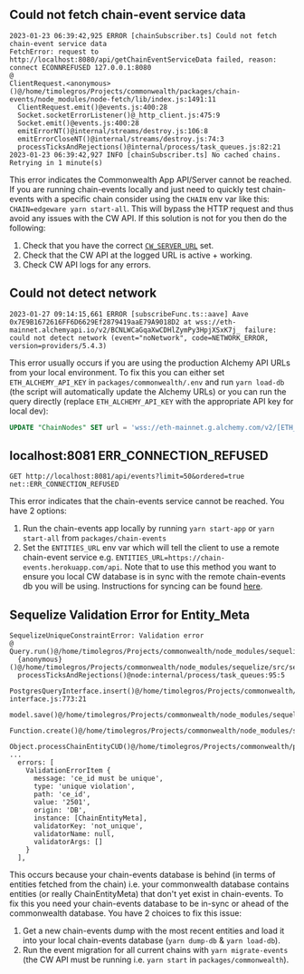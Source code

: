 ## Could not fetch chain-event service data
```
2023-01-23 06:39:42,925 ERROR [chainSubscriber.ts] Could not fetch chain-event service data
FetchError: request to http://localhost:8080/api/getChainEventServiceData failed, reason: connect ECONNREFUSED 127.0.0.1:8080
@
ClientRequest.<anonymous>()@/home/timolegros/Projects/commonwealth/packages/chain-events/node_modules/node-fetch/lib/index.js:1491:11
  ClientRequest.emit()@events.js:400:28
  Socket.socketErrorListener()@_http_client.js:475:9
  Socket.emit()@events.js:400:28
  emitErrorNT()@internal/streams/destroy.js:106:8
  emitErrorCloseNT()@internal/streams/destroy.js:74:3
  processTicksAndRejections()@internal/process/task_queues.js:82:21
2023-01-23 06:39:42,927 INFO [chainSubscriber.ts] No cached chains. Retrying in 1 minute(s)
```
This error indicates the Commonwealth App API/Server cannot be reached. If you are running chain-events locally and just need to quickly test chain-events with a specific chain consider using the `CHAIN` env var like this: `CHAIN=edgeware yarn start-all`. This will bypass the HTTP request and thus avoid any issues with the CW API. If this solution is not for you then do the following:
1. Check that you have the correct [`CW_SERVER_URL`][1] set.
2. Check that the CW API at the logged URL is active + working.
3. Check CW API logs for any errors.

## Could not detect network
```
2023-01-27 09:14:15,661 ERROR [subscribeFunc.ts::aave] Aave 0x7E9B1672616FF6D6629Ef2879419aaE79A9018D2 at wss://eth-mainnet.alchemyapi.io/v2/BCNLWCaGqaXwCDHlZymPy3HpjXSxK7j_ failure: could not detect network (event="noNetwork", code=NETWORK_ERROR, version=providers/5.4.3)
```
This error usually occurs if you are using the production Alchemy API URLs from your local environment. To fix this you can either set `ETH_ALCHEMY_API_KEY` in `packages/commonwealth/.env` and run `yarn load-db` (the script will automatically update the Alchemy URLs) or you can run the query directly (replace `ETH_ALCHEMY_API_KEY` with the appropriate API key for local dev):
```SQL
UPDATE "ChainNodes" SET url = 'wss://eth-mainnet.g.alchemy.com/v2/[ETH_ALCHEMY_API_KEY]', alt_wallet_url = 'https://eth-mainnet.g.alchemy.com/v2/[ETH_ALCHEMY_API_KEY]' WHERE eth_chain_id = 1;
```

## localhost:8081 ERR_CONNECTION_REFUSED
```
GET http://localhost:8081/api/events?limit=50&ordered=true net::ERR_CONNECTION_REFUSED
```
This error indicates that the chain-events service cannot be reached. You have 2 options:
1. Run the chain-events app locally by running `yarn start-app` or `yarn start-all` from `packages/chain-events`
2. Set the `ENTITIES_URL` env var which will tell the client to use a remote chain-event service e.g. `ENTITIES_URL=https://chain-events.herokuapp.com/api`. Note that to use this method you want to ensure you local CW database is in sync with the remote chain-events db you will be using. Instructions for syncing can be found [here][2].

## Sequelize Validation Error for Entity_Meta
```
SequelizeUniqueConstraintError: Validation error
@
Query.run()@/home/timolegros/Projects/commonwealth/node_modules/sequelize/src/dialects/postgres/query.js:76:25
  {anonymous}()@/home/timolegros/Projects/commonwealth/node_modules/sequelize/src/sequelize.js:643:28
  processTicksAndRejections()@node:internal/process/task_queues:95:5
  PostgresQueryInterface.insert()@/home/timolegros/Projects/commonwealth/node_modules/sequelize/src/dialects/abstract/query-interface.js:773:21
  model.save()@/home/timolegros/Projects/commonwealth/node_modules/sequelize/src/model.js:4046:35
  Function.create()@/home/timolegros/Projects/commonwealth/node_modules/sequelize/src/model.js:2253:12
  Object.processChainEntityCUD()@/home/timolegros/Projects/commonwealth/packages/commonwealth/server/CommonwealthConsumer/messageProcessors/chainEntityCUDQueue.ts:13:5
...
  errors: [
    ValidationErrorItem {
      message: 'ce_id must be unique',
      type: 'unique violation',
      path: 'ce_id',
      value: '2501',
      origin: 'DB',
      instance: [ChainEntityMeta],
      validatorKey: 'not_unique',
      validatorName: null,
      validatorArgs: []
    }
  ],
```
This occurs because your chain-events database is behind (in terms of entities fetched from the chain) i.e. your commonwealth database contains entities (or really ChainEntityMeta) that don't yet exist in chain-events. To fix this you need your chain-events database to be in-sync or ahead of the commonwealth database. You have 2 choices to fix this issue:
1. Get a new chain-events dump with the most recent entities and load it into your local chain-events database (`yarn dump-db` & `yarn load-db`).
2. Run the event migration for all current chains with `yarn migrate-events` (the CW API must be running i.e. `yarn start` in `packages/commonwealth`).

[1]: https://github.com/hicommonwealth/commonwealth/wiki/Chain-Events%20Environment%20Variables#heroku
[2]: https://github.com/hicommonwealth/commonwealth/wiki/Chain-Events-Overview#enforcing-chain-event-data-consistency